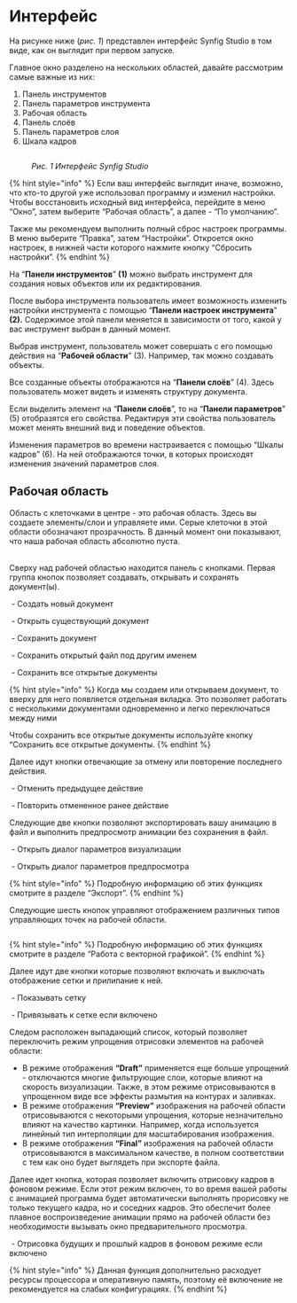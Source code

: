 # Интерфейс

На рисунке ниже (_рис. 1_) представлен интерфейс Synfig Studio в том виде, как он выглядит при первом запуске.&#x20;

Главное окно разделено на нескольких областей, давайте рассмотрим самые важные из них:

1. Панель инструментов
2. Панель параметров инструмента
3. Рабочая область
4. Панель слоёв
5. Панель параметров слоя
6. Шкала кадров

<figure><img src="../.gitbook/assets/1 (1) (1).png" alt=""><figcaption><p><em>Рис. 1 Интерфейс Synfig Studio</em> </p></figcaption></figure>

{% hint style="info" %}
Если ваш интерфейс выглядит иначе, возможно, что кто-то другой уже использовал программу и изменил настройки. Чтобы восстановить исходный вид интерфейса, перейдите в меню “Окно”, затем выберите “Рабочая область”, а далее - “По умолчанию”.

Также мы рекомендуем выполнить полный сброс настроек программы. В меню выберите “Правка”, затем “Настройки”. Откроется окно настроек, в нижней части которого нажмите кнопку “Сбросить настройки”.
{% endhint %}

На “**Панели инструментов**” **(1)** можно выбрать инструмент для создания новых объектов или их редактирования.&#x20;

После выбора инструмента пользователь имеет возможность изменить настройки инструмента с помощью “**Панели настроек инструмента**” **(2).** Содержимое этой панели меняется в зависимости от того, какой у вас инструмент выбран в данный момент.

Выбрав инструмент, пользователь может совершать с его помощью действия на “**Рабочей области**” (3). Например, так можно создавать объекты.

Все созданные объекты отображаются на “**Панели слоёв**” (4). Здесь пользователь может видеть и изменять структуру документа.

Если выделить элемент на “**Панели слоёв**”, то на “**Панели параметров**” (5) отобразятся его свойства. Редактируя эти свойства пользователь может менять внешний вид и поведение объектов.&#x20;

Изменения параметров во времени настраивается с помощью “Шкалы кадров” (6). На ней отображаются точки, в которых происходят изменения значений параметров слоя.

## **Рабочая область**

Область с клеточками в центре - это рабочая область. Здесь вы создаете элементы/слои и управляете ими. Серые клеточки в этой области обозначают прозрачность. В данный момент они показывают, что наша рабочая область абсолютно пуста.

\
Сверху над рабочей областью находится панель с кнопками. Первая группа кнопок  позволяет создавать, открывать и сохранять документ(ы).

<img src="../.gitbook/assets/action_doc_new_icon (4).png" alt="" data-size="line">  - Создать новый документ

<img src="../.gitbook/assets/action_doc_open_icon (1).png" alt="" data-size="line"> - Открыть существующий документ

<img src="../.gitbook/assets/action_doc_save_icon.png" alt="" data-size="line"> - Сохранить документ

<img src="../.gitbook/assets/action_doc_saveas_icon.png" alt="" data-size="line"> - Сохранить открытый файл под другим именем

<img src="../.gitbook/assets/action_doc_saveall_icon.png" alt="" data-size="line"> - Сохранить все открытые документы

{% hint style="info" %}
Когда мы создаем или открываем документ, то вверху для него появляется отдельная вкладка. Это позволяет работать с несколькими документами одновременно и легко переключаться между ними

Чтобы сохранить все открытые документы используйте кнопку “Сохранить все открытые документы.
{% endhint %}

Далее идут кнопки отвечающие за отмену или повторение последнего действия.

<img src="../.gitbook/assets/action_doc_undo_icon.png" alt="" data-size="line"> - Отменить предыдущее действие

<img src="../.gitbook/assets/action_doc_redo_icon.png" alt="" data-size="line"> - Повторить отмененное ранее действие

Следующие две кнопки позволяют экспортировать вашу анимацию в файл и выполнить предпросмотр анимации без сохранения в файл.&#x20;

<img src="../.gitbook/assets/render_options_icon.png" alt="" data-size="line"> - Открыть диалог параметров визуализации

<img src="../.gitbook/assets/preview_options_icon.png" alt="" data-size="line"> - Открыть диалог параметров предпросмотра

{% hint style="info" %}
Подробную информацию об этих функциях смотрите в разделе “Экспорт”.
{% endhint %}

Следующие шесть кнопок управляют отображением различных типов управляющих точек на рабочей области.&#x20;

<img src="../.gitbook/assets/duck_position_icon.png" alt="" data-size="line"><img src="../.gitbook/assets/duck_vertex_icon.png" alt="" data-size="line"><img src="../.gitbook/assets/duck_tangent_icon.png" alt="" data-size="line"><img src="../.gitbook/assets/duck_radius_icon.png" alt="" data-size="line"><img src="../.gitbook/assets/duck_width_icon.png" alt="" data-size="line"><img src="../.gitbook/assets/duck_angle_icon.png" alt="" data-size="line">

{% hint style="info" %}
Подробную информацию об этих функциях смотрите в разделе “Работа с векторной графикой”.
{% endhint %}

Далее идут две кнопки которые позволяют включать и выключать отображение сетки и прилипание к ней.&#x20;

<img src="../.gitbook/assets/show_grid_icon.png" alt="" data-size="line"> - Показывать сетку

<img src="../.gitbook/assets/snap_grid_icon.png" alt="" data-size="line"> - Привязывать к сетке если включено

Следом расположен выпадающий список, который позволяет переключить режим упрощения отрисовки элементов на рабочей области:

* В режиме отображения **“Draft”** применяется еще больше упрощений - отключаются многие фильтрующие слои, которые влияют на скорость визуализации. Также, в этом режиме отрисовываются в упрощенном виде все эффекты размытия на контурах и заливках.
* В режиме отображения **“Preview”** изображения на рабочей области отрисовываются с некоторыми упрощения, которые незначительно влияют на качество картинки. Например, когда используется линейный тип интерполяции для масштабирования изображения.&#x20;
* В режиме отображения **“Final”** изображения на рабочей области отрисовываются в максимальном качестве, в полном соответствии с тем как оно будет выглядеть при экспорте файла.&#x20;

Далее идет кнопка, которая позволяет включить отрисовку кадров в фоновом режиме. Если этот режим включен, то во время вашей работы с анимацией программа будет автоматически выполнять прорисовку не только текущего кадра, но и соседних кадров. Это обеспечит более плавное воспроизведение анимации прямо на рабочей области без необходимости вызывать окно предварительного просмотра.&#x20;

<img src="../.gitbook/assets/background_rendering_icon_2.png" alt="" data-size="line"> - Отрисовка будущих и прошлый кадров в фоновом режиме если включено

{% hint style="info" %}
Данная функция дополнительно расходует ресурсы процессора и оперативную память, поэтому её включение не рекомендуется на слабых конфигурациях.
{% endhint %}
